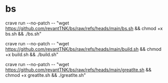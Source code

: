 # bs
crave run --no-patch -- "wget https://github.com/revantTNK/bs/raw/refs/heads/main/bs.sh && chmod +x bs.sh && ./bs.sh"


crave run --no-patch -- "wget https://github.com/revantTNK/bs/raw/refs/heads/main/build.sh && chmod +x build.sh && ./build.sh"


crave run --no-patch -- "wget https://github.com/revantTNK/bs/raw/refs/heads/main/greatlte.sh && chmod +x greatlte.sh && ./greatlte.sh"
